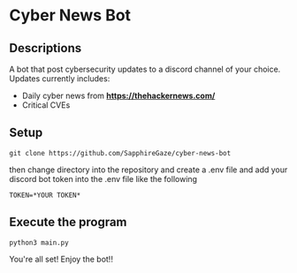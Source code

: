 # Cyber News Bot
## Descriptions
A bot that post cybersecurity updates to a discord channel of your choice. Updates currently includes:

- Daily cyber news from **https://thehackernews.com/**
- Critical CVEs

## Setup

~~~
git clone https://github.com/SapphireGaze/cyber-news-bot
~~~

then change directory into the repository and create a .env file
and add your discord bot token into the .env file like the following

~~~
TOKEN=*YOUR TOKEN*
~~~

## Execute the program

~~~
python3 main.py
~~~

You're all set! Enjoy the bot!!
